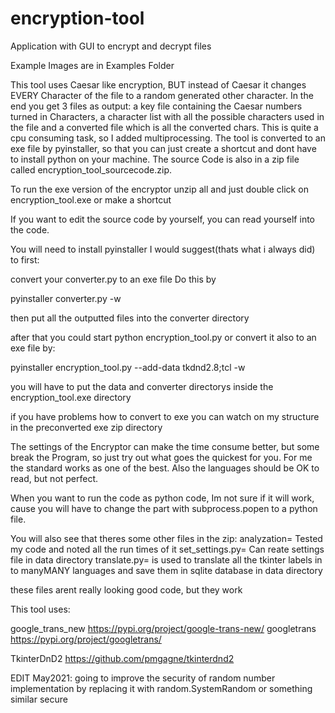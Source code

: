 # encryption-tool
Application with GUI to encrypt and decrypt files

Example Images are in Examples Folder

This tool uses Caesar like encryption, BUT instead of Caesar it changes EVERY Character of the file to a random generated other character. In the end you get 3 files as output: a key file containing the Caesar numbers turned in Characters, a character list with all the possible characters used in the file and a converted file which is all the converted chars. This is quite a cpu consuming task, so I added multiprocessing. The tool is converted to an exe file by pyinstaller, so that you can just create a shortcut and dont have to install python on your machine. The source Code is also in a zip file called encryption_tool_sourcecode.zip. 

To run the exe version of the encryptor unzip all and just double click on encryption_tool.exe or make a shortcut 

If you want to edit the source code by yourself, you can read yourself into the code.

You will need to install pyinstaller
I would suggest(thats what i always did) to first:

convert your converter.py to an exe file
Do this by

pyinstaller converter.py -w 

then put all the  outputted files into the converter directory

after that you could start python encryption_tool.py or  convert it also to an exe file by:

pyinstaller encryption_tool.py --add-data tkdnd2.8;tcl -w

you will have to put the data and converter directorys inside the encryption_tool.exe directory


if you have problems how to convert to exe you can watch on my structure in the preconverted exe zip directory


The settings of the Encryptor can make the time consume better, but some break the Program, so just try out what goes the quickest for you. For me the standard works as one of the best. Also the languages should be OK to read, but not perfect.

When you want to run the code as python code, Im not sure if it will work, cause you will have to change the part with subprocess.popen to a python file. 



You will also see that theres some other files in the zip:
analyzation=  Tested my code and noted all the run times of it
set_settings.py= Can reate settings file in data directory
translate.py= is used to translate all the tkinter labels in to manyMANY languages and save them in sqlite database in data directory

these files arent really looking good code, but they work

This tool uses:

google_trans_new https://pypi.org/project/google-trans-new/
googletrans https://pypi.org/project/googletrans/

TkinterDnD2 https://github.com/pmgagne/tkinterdnd2


EDIT May2021:
going to improve the security of random number implementation by replacing it with random.SystemRandom or something similar secure
